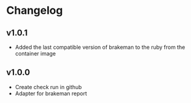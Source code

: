 # Changelog

## v1.0.1

- Added the last compatible version of brakeman to the ruby from the container image

## v1.0.0

- Create check run in github
- Adapter for brakeman report
